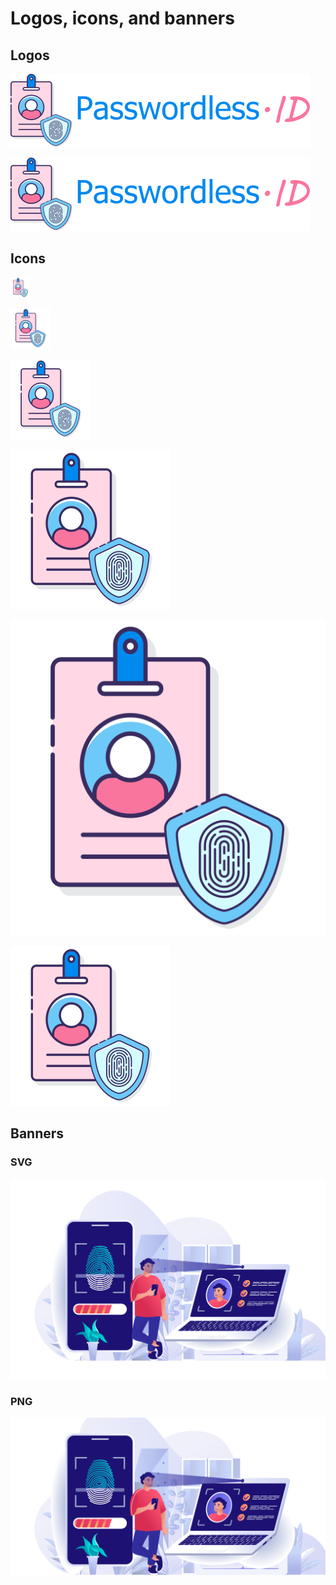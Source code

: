 Logos, icons, and banners
=========================

Logos
-----

![Logo-svg](../logo/logo-500x125.png)

![Logo-png](../logo/logo-500x125.png)


Icons
-----

![icon-32](../logo/logo-32.png)

![icon-64](../logo/logo-64.png)

![icon-128](../logo/logo-128.png)

![icon-256](../logo/logo-256.png)

![icon-512](../logo/logo-512.png)

![icon-svg](../logo/logo.svg)


Banners
-------

### SVG

![Banner-svg](../logo/banner.svg)

### PNG

![Banner-png](../logo/banner.png)

